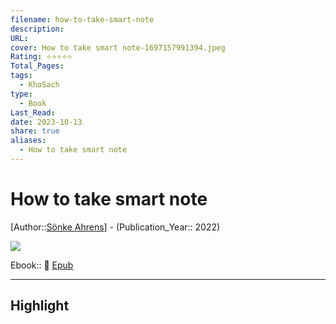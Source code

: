 ```yaml
---
filename: how-to-take-smart-note
description: 
URL: 
cover: How to take smart note-1697157991394.jpeg
Rating: ⭐⭐⭐⭐⭐
Total_Pages: 
tags:
  - KhoSach
type:
  - Book
Last_Read: 
date: 2023-10-13
share: true
aliases:
  - How to take smart note
---
```


# How to take smart note
[Author::[Sönke Ahrens](S%C3%B6nke%20Ahrens.md)] - (Publication_Year:: 2022)

![](https://i.imgur.com/I2FZBWK.jpg)


Ebook:: 📘 [Epub](https://onedrive.live.com/download?resid=E92BC60129512289%21162&authkey=!ACAHXyxr-XNkNtU)

---
## Highlight


